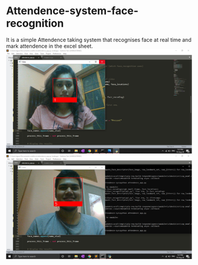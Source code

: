 # Attendence-system-face-recognition
It is a simple Attendence taking system that recognises face at real time and mark attendence in the excel sheet.
![img1](/attendence-sys/img/output2.jpg)
![img2](/attendence-sys/img/output1.jpg)
